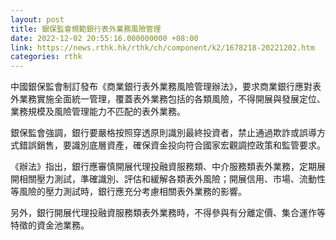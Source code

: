 ```yaml
---
layout: post
title: 銀保監會規範銀行表外業務風險管理
date: 2022-12-02 20:55:16.000000000 +08:00
link: https://news.rthk.hk/rthk/ch/component/k2/1678218-20221202.htm
categories: rthk
---
```


中國銀保監會制訂發布《商業銀行表外業務風險管理辦法》，要求商業銀行應對表外業務實施全面統一管理，覆蓋表外業務包括的各類風險，不得開展與發展定位、業務規模及風險管理能力不匹配的表外業務。

銀保監會強調，銀行要嚴格按照穿透原則識別最終投資者，禁止通過欺詐或誤導方式錯誤銷售，要識別底層資產，確保資金投向符合國家宏觀調控政策和監管要求。

《辦法》指出，銀行應審慎開展代理投融資服務類、中介服務類表外業務，定期展開相關壓力測試，準確識別、評估和緩解各類表外風險；開展信用、市場、流動性等風險的壓力測試時，銀行應充分考慮相關表外業務的影響。

另外，銀行開展代理投融資服務類表外業務時，不得參與有分離定價、集合運作等特徵的資金池業務。
